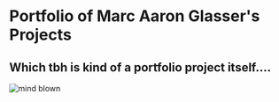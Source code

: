 # Portfolio of Marc Aaron Glasser's Projects #
## Which tbh is kind of a portfolio project itself.... ##
![mind blown](https://marcaaron.github.io/tim%20and%20eric%20mind%20blown%20GIF-downsized.gif)
